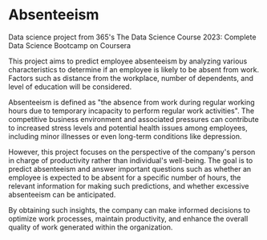 # Absenteeism
Data science project from 365's The Data Science Course 2023: Complete Data Science Bootcamp on Coursera


This project aims to predict employee absenteeism by analyzing various characteristics to determine if an employee is likely to be absent from work. Factors such as distance from the workplace, number of dependents, and level of education will be considered.

Absenteeism is defined as "the absence from work during regular working hours due to temporary incapacity to perform regular work activities". The competitive business environment and associated pressures can contribute to increased stress levels and potential health issues among employees, including minor illnesses or even long-term conditions like depression.

However, this project focuses on the perspective of the company's person in charge of productivity rather than individual's well-being. The goal is to predict absenteeism and answer important questions such as whether an employee is expected to be absent for a specific number of hours, the relevant information for making such predictions, and whether excessive absenteeism can be anticipated.

By obtaining such insights, the company can make informed decisions to optimize work processes, maintain productivity, and enhance the overall quality of work generated within the organization.
